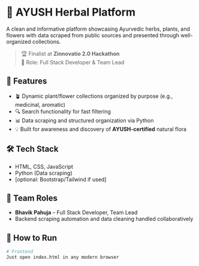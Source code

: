 # 🌿 AYUSH Herbal Platform

A clean and informative platform showcasing Ayurvedic herbs, plants, and flowers with data scraped from public sources and presented through well-organized collections.

> 🏆 Finalist at **Zinnovatio 2.0 Hackathon**  
> 💼 Role: Full Stack Developer & Team Lead

## 🌟 Features

- 🪴 Dynamic plant/flower collections organized by purpose (e.g., medicinal, aromatic)
- 🔍 Search functionality for fast filtering
- 📊 Data scraping and structured organization via Python
- 💡 Built for awareness and discovery of **AYUSH-certified** natural flora

## 🛠️ Tech Stack

- HTML, CSS, JavaScript
- Python (Data scraping)
- [optional: Bootstrap/Tailwind if used]

## 👥 Team Roles

- **Bhavik Pahuja** – Full Stack Developer, Team Lead  
- Backend scraping automation and data cleaning handled collaboratively

## 🧪 How to Run

```bash
# Frontend
Just open index.html in any modern browser
